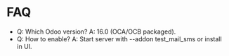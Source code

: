 # FAQ

- Q: Which Odoo version? A: 16.0 (OCA/OCB packaged).
- Q: How to enable? A: Start server with --addon test_mail_sms or install in UI.
